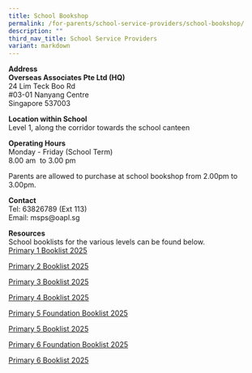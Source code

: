 ```yaml
---
title: School Bookshop
permalink: /for-parents/school-service-providers/school-bookshop/
description: ""
third_nav_title: School Service Providers
variant: markdown
---
```

<p><strong>Address </strong>
<br><strong>Overseas Associates Pte Ltd (HQ)</strong>
<br>24 Lim Teck Boo Rd
<br>#03-01 Nanyang Centre
<br>Singapore 537003</p>
<p><strong>Location within School</strong>
<br>Level 1, along the corridor towards the school canteen</p>
<p><strong>Operating Hours</strong>
<br>Monday - Friday (School Term)
<br>8.00 am&nbsp; to 3.00 pm</p>
<p>Parents are allowed to purchase at school bookshop from 2.00pm to 3.00pm.</p>
<p><strong>Contact</strong>
<br>Tel: 63826789 (Ext 113)
<br>Email: msps@oapl.sg</p>
<p><strong>Resources</strong>
<br>School booklists for the various levels can be found below.
<br><a href="/files/2025 Booklist/Booklist_2025_MSP_Primary_1.pdf" rel="noopener nofollow" target="_blank">Primary 1 Booklist 2025</a>
</p>
<p><a href="/files/2025 Booklist/Booklist_2025_MSP_Primary_2.pdf" rel="noopener nofollow" target="_blank">Primary 2 Booklist 2025</a>
</p>
<p><a href="/files/2025 Booklist/Booklist_2025_MSP_Primary_3.pdf" rel="noopener nofollow" target="_blank">Primary 3 Booklist 2025</a>
</p>
<p><a href="/files/2025 Booklist/Booklist_2025_MSP_Primary_4.pdf" rel="noopener nofollow" target="_blank">Primary 4 Booklist 2025</a>
</p>
<p><a href="/files/2025 Booklist/Booklist_2025_MSP_Primary_5_Foundation.pdf" rel="noopener nofollow" target="_blank">Primary 5 Foundation Booklist 2025</a>
</p>
<p><a href="/files/2025 Booklist/Booklist_2025_MSP_Primary_5.pdf" rel="noopener nofollow" target="_blank">Primary 5 Booklist 2025</a>
</p>
<p><a href="/files/2025 Booklist/Booklist_2025_MSP_Primary_6_Foundation.pdf" rel="noopener nofollow" target="_blank">Primary 6 Foundation Booklist 2025</a>
</p>
<p><a href="/files/2025 Booklist/Booklist_2025_MSP_Primary_6.pdf" rel="noopener nofollow" target="_blank">Primary 6 Booklist 2025</a>
</p>